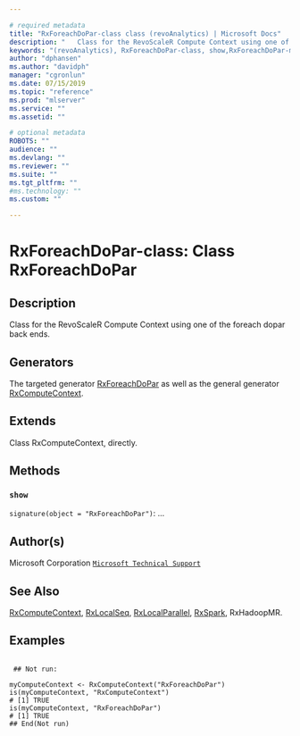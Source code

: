 ```yaml
--- 

# required metadata 
title: "RxForeachDoPar-class class (revoAnalytics) | Microsoft Docs" 
description: "   Class for the RevoScaleR Compute Context using one of the foreach dopar back ends.   " 
keywords: "(revoAnalytics), RxForeachDoPar-class, show,RxForeachDoPar-method, classes" 
author: "dphansen"
ms.author: "davidph" 
manager: "cgronlun" 
ms.date: 07/15/2019
ms.topic: "reference" 
ms.prod: "mlserver" 
ms.service: "" 
ms.assetid: "" 

# optional metadata 
ROBOTS: "" 
audience: "" 
ms.devlang: "" 
ms.reviewer: "" 
ms.suite: "" 
ms.tgt_pltfrm: "" 
#ms.technology: "" 
ms.custom: "" 

--- 
```





 # RxForeachDoPar-class: Class RxForeachDoPar 
 ## Description

Class for the RevoScaleR Compute Context using one of the foreach dopar back ends.  


 ## Generators 


The targeted generator [RxForeachDoPar](RxForeachDoPar.md) as well as the general generator
[RxComputeContext](RxComputeContext.md).

 ## Extends 


Class RxComputeContext, directly.

 ## Methods 




### `show`
`signature(object = "RxForeachDoPar")`: ...




 ## Author(s)
 Microsoft Corporation [`Microsoft Technical Support`](https://go.microsoft.com/fwlink/?LinkID=698556&clcid=0x409)


 ## See Also

[RxComputeContext](RxComputeContext.md),
[RxLocalSeq](RxLocalSeq.md),
[RxLocalParallel](RxLocalParallel.md),
[RxSpark](RxSpark.md),
RxHadoopMR.


 ## Examples

 ```

  ## Not run:

myComputeContext <- RxComputeContext("RxForeachDoPar")
is(myComputeContext, "RxComputeContext")
# [1] TRUE
is(myComputeContext, "RxForeachDoPar")
# [1] TRUE
 ## End(Not run) 
```


